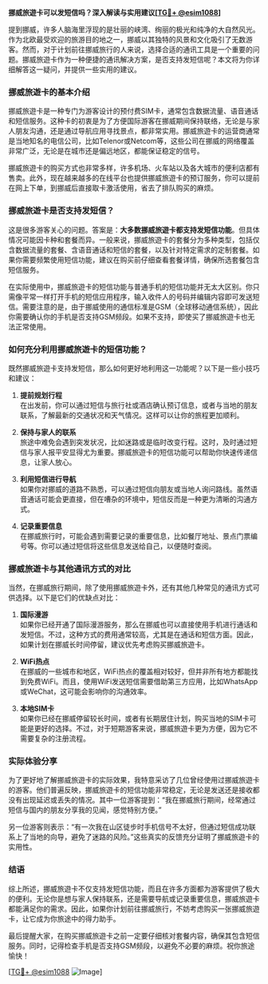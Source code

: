 **挪威旅遊卡可以发短信吗？深入解读与实用建议[[TG💪+ @esim1088](https://t.me/s/esim1088)]**

提到挪威，许多人脑海里浮现的是壮丽的峡湾、绚丽的极光和纯净的大自然风光。作为北欧最受欢迎的旅游目的地之一，挪威以其独特的风景和文化吸引了无数游客。然而，对于计划前往挪威旅行的人来说，选择合适的通讯工具是一个重要的问题。挪威旅遊卡作为一种便捷的通讯解决方案，是否支持发短信呢？本文将为你详细解答这一疑问，并提供一些实用的建议。

### 挪威旅遊卡的基本介绍

挪威旅遊卡是一种专门为游客设计的预付费SIM卡，通常包含数据流量、语音通话和短信服务。这种卡的初衷是为了方便国际游客在挪威期间保持联络，无论是与家人朋友沟通，还是通过导航应用寻找景点，都非常实用。挪威旅遊卡的运营商通常是当地知名的电信公司，比如Telenor或Netcom等，这些公司在挪威的网络覆盖非常广泛，无论是在城市还是偏远地区，都能保证稳定的信号。

挪威旅遊卡的购买方式也非常多样，许多机场、火车站以及各大城市的便利店都有售卖。此外，现在越来越多的在线平台也提供挪威旅遊卡的预订服务，你可以提前在网上下单，到挪威后直接取卡激活使用，省去了排队购买的麻烦。

### 挪威旅遊卡是否支持发短信？

这是很多游客关心的问题。答案是：**大多数挪威旅遊卡都支持发短信功能**。但具体情况可能因卡种和套餐而异。一般来说，挪威旅遊卡的套餐分为多种类型，包括仅含数据流量的套餐、含语音通话和短信的套餐，以及针对特定需求的定制套餐。如果你需要频繁使用短信功能，建议在购买前仔细查看套餐详情，确保所选套餐包含短信服务。

在实际使用中，挪威旅遊卡的短信功能与普通手机的短信功能并无太大区别。你只需像平常一样打开手机的短信应用程序，输入收件人的号码并编辑内容即可发送短信。需要注意的是，由于挪威使用的通信标准是GSM（全球移动通信系统），因此你需要确认你的手机是否支持GSM频段。如果不支持，即使买了挪威旅遊卡也无法正常使用。

### 如何充分利用挪威旅遊卡的短信功能？

既然挪威旅遊卡支持发短信，那么如何更好地利用这一功能呢？以下是一些小技巧和建议：

1. **提前规划行程**  
   在出发前，你可以通过短信与旅行社或酒店确认预订信息，或者与当地的朋友联系，了解最新的交通状况和天气情况。这样可以让你的旅程更加顺利。

2. **保持与家人的联系**  
   旅途中难免会遇到突发状况，比如迷路或是临时改变行程。这时，及时通过短信与家人报平安显得尤为重要。挪威旅遊卡的短信功能可以帮助你快速传递信息，让家人放心。

3. **利用短信进行导航**  
   如果你对挪威的道路不熟悉，可以通过短信向朋友或当地人询问路线。虽然语音通话可能会更直接，但在嘈杂的环境中，短信反而是一种更为清晰的沟通方式。

4. **记录重要信息**  
   在挪威旅行时，可能会遇到需要记录的重要信息，比如餐厅地址、景点门票编号等。你可以通过短信将这些信息发送给自己，以便随时查阅。

### 挪威旅遊卡与其他通讯方式的对比

当然，在挪威旅行期间，除了使用挪威旅遊卡外，还有其他几种常见的通讯方式可供选择。以下是它们的优缺点对比：

1. **国际漫游**  
   如果你已经开通了国际漫游服务，那么在挪威也可以直接使用手机进行通话和发短信。不过，这种方式的费用通常较高，尤其是在通话和短信方面。因此，如果计划在挪威长时间停留，建议优先考虑购买挪威旅遊卡。

2. **WiFi热点**  
   在挪威的一些城市和地区，WiFi热点的覆盖相对较好，但并非所有地方都能找到免费WiFi。而且，使用WiFi发送短信需要借助第三方应用，比如WhatsApp或WeChat，这可能会影响你的沟通效率。

3. **本地SIM卡**  
   如果你已经在挪威停留较长时间，或者有长期居住计划，购买当地的SIM卡可能是更好的选择。不过，对于短期游客来说，挪威旅遊卡更为方便，因为它不需要复杂的注册流程。

### 实际体验分享

为了更好地了解挪威旅遊卡的实际效果，我特意采访了几位曾经使用过挪威旅遊卡的游客。他们普遍反映，挪威旅遊卡的短信功能非常稳定，无论是发送还是接收都没有出现延迟或丢失的情况。其中一位游客提到：“我在挪威旅行期间，经常通过短信与国内的朋友分享我的见闻，感觉特别方便。”

另一位游客则表示：“有一次我在山区徒步时手机信号不太好，但通过短信成功联系上了当地的向导，避免了迷路的风险。”这些真实的反馈充分证明了挪威旅遊卡的实用性。

### 结语

综上所述，挪威旅遊卡不仅支持发短信功能，而且在许多方面都为游客提供了极大的便利。无论你是想与家人保持联系，还是需要导航或记录重要信息，挪威旅遊卡都能满足你的需求。因此，如果你计划前往挪威旅行，不妨考虑购买一张挪威旅遊卡，让它成为你旅途中的得力助手。

最后提醒大家，在购买挪威旅遊卡之前一定要仔细核对套餐内容，确保其包含短信服务。同时，记得检查手机是否支持GSM频段，以避免不必要的麻烦。祝你旅途愉快！

[[TG💪+ @esim1088](https://t.me/s/esim1088) ![Image](https://i.postimg.cc/4NQfJmqS/Snipaste-2025-05-13-00-14-12.png)]